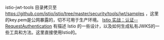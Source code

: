 istio-jwt-tools 目录拷贝至 https://github.com/istio/istio/tree/master/security/tools/jwt/samples ，这里的key.pem是公网暴露的，切不可用于生产环境。
[Istio 实战：认证--RequestAuthentication](https://potterhe.github.io/posts/istio-in-action-request-authentication/index.html) 有描述 Istio 的一些设计，以及如何生成私有JWKS的一些工具和方法。这里直接使用Istio的。
